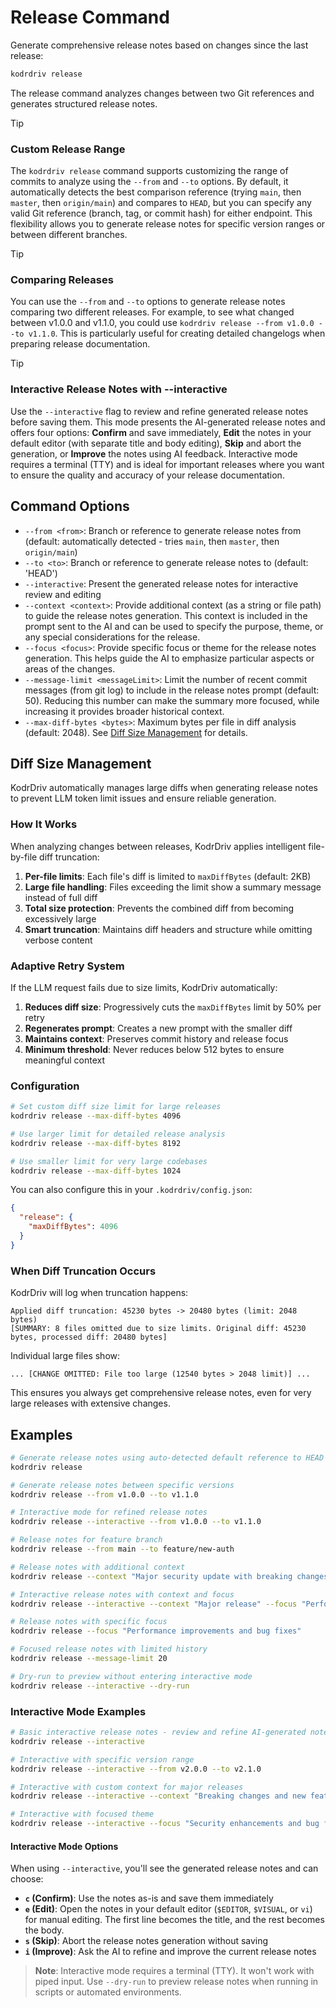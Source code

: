 # Release Command

Generate comprehensive release notes based on changes since the last release:

```bash
kodrdriv release
```

The release command analyzes changes between two Git references and generates structured release notes.

> [!TIP]
> ### Custom Release Range
>
> The `kodrdriv release` command supports customizing the range of commits to analyze using the `--from` and `--to` options. By default, it automatically detects the best comparison reference (trying `main`, then `master`, then `origin/main`) and compares to `HEAD`, but you can specify any valid Git reference (branch, tag, or commit hash) for either endpoint. This flexibility allows you to generate release notes for specific version ranges or between different branches.

> [!TIP]
> ### Comparing Releases
>
> You can use the `--from` and `--to` options to generate release notes comparing two different releases. For example, to see what changed between v1.0.0 and v1.1.0, you could use `kodrdriv release --from v1.0.0 --to v1.1.0`. This is particularly useful for creating detailed changelogs when preparing release documentation.

> [!TIP]
> ### Interactive Release Notes with --interactive
>
> Use the `--interactive` flag to review and refine generated release notes before saving them. This mode presents the AI-generated release notes and offers four options: **Confirm** and save immediately, **Edit** the notes in your default editor (with separate title and body editing), **Skip** and abort the generation, or **Improve** the notes using AI feedback. Interactive mode requires a terminal (TTY) and is ideal for important releases where you want to ensure the quality and accuracy of your release documentation.

## Command Options

- `--from <from>`: Branch or reference to generate release notes from (default: automatically detected - tries `main`, then `master`, then `origin/main`)
- `--to <to>`: Branch or reference to generate release notes to (default: 'HEAD')
- `--interactive`: Present the generated release notes for interactive review and editing
- `--context <context>`: Provide additional context (as a string or file path) to guide the release notes generation. This context is included in the prompt sent to the AI and can be used to specify the purpose, theme, or any special considerations for the release.
- `--focus <focus>`: Provide specific focus or theme for the release notes generation. This helps guide the AI to emphasize particular aspects or areas of the changes.
- `--message-limit <messageLimit>`: Limit the number of recent commit messages (from git log) to include in the release notes prompt (default: 50). Reducing this number can make the summary more focused, while increasing it provides broader historical context.
- `--max-diff-bytes <bytes>`: Maximum bytes per file in diff analysis (default: 2048). See [Diff Size Management](#diff-size-management) for details.

## Diff Size Management

KodrDriv automatically manages large diffs when generating release notes to prevent LLM token limit issues and ensure reliable generation.

### How It Works

When analyzing changes between releases, KodrDriv applies intelligent file-by-file diff truncation:

1. **Per-file limits**: Each file's diff is limited to `maxDiffBytes` (default: 2KB)
2. **Large file handling**: Files exceeding the limit show a summary message instead of full diff
3. **Total size protection**: Prevents the combined diff from becoming excessively large
4. **Smart truncation**: Maintains diff headers and structure while omitting verbose content

### Adaptive Retry System

If the LLM request fails due to size limits, KodrDriv automatically:

1. **Reduces diff size**: Progressively cuts the `maxDiffBytes` limit by 50% per retry
2. **Regenerates prompt**: Creates a new prompt with the smaller diff
3. **Maintains context**: Preserves commit history and release focus
4. **Minimum threshold**: Never reduces below 512 bytes to ensure meaningful context

### Configuration

```bash
# Set custom diff size limit for large releases
kodrdriv release --max-diff-bytes 4096

# Use larger limit for detailed release analysis
kodrdriv release --max-diff-bytes 8192

# Use smaller limit for very large codebases
kodrdriv release --max-diff-bytes 1024
```

You can also configure this in your `.kodrdriv/config.json`:

```json
{
  "release": {
    "maxDiffBytes": 4096
  }
}
```

### When Diff Truncation Occurs

KodrDriv will log when truncation happens:

```
Applied diff truncation: 45230 bytes -> 20480 bytes (limit: 2048 bytes)
[SUMMARY: 8 files omitted due to size limits. Original diff: 45230 bytes, processed diff: 20480 bytes]
```

Individual large files show:
```
... [CHANGE OMITTED: File too large (12540 bytes > 2048 limit)] ...
```

This ensures you always get comprehensive release notes, even for very large releases with extensive changes.

## Examples

```bash
# Generate release notes using auto-detected default reference to HEAD
kodrdriv release

# Generate release notes between specific versions
kodrdriv release --from v1.0.0 --to v1.1.0

# Interactive mode for refined release notes
kodrdriv release --interactive --from v1.0.0 --to v1.1.0

# Release notes for feature branch
kodrdriv release --from main --to feature/new-auth

# Release notes with additional context
kodrdriv release --context "Major security update with breaking changes"

# Interactive release notes with context and focus
kodrdriv release --interactive --context "Major release" --focus "Performance and security"

# Release notes with specific focus
kodrdriv release --focus "Performance improvements and bug fixes"

# Focused release notes with limited history
kodrdriv release --message-limit 20

# Dry-run to preview without entering interactive mode
kodrdriv release --interactive --dry-run
```

### Interactive Mode Examples

```bash
# Basic interactive release notes - review and refine AI-generated notes
kodrdriv release --interactive

# Interactive with specific version range
kodrdriv release --interactive --from v2.0.0 --to v2.1.0

# Interactive with custom context for major releases
kodrdriv release --interactive --context "Breaking changes and new features"

# Interactive with focused theme
kodrdriv release --interactive --focus "Security enhancements and bug fixes"
```

#### Interactive Mode Options

When using `--interactive`, you'll see the generated release notes and can choose:

- **`c` (Confirm)**: Use the notes as-is and save them immediately
- **`e` (Edit)**: Open the notes in your default editor (`$EDITOR`, `$VISUAL`, or `vi`) for manual editing. The first line becomes the title, and the rest becomes the body.
- **`s` (Skip)**: Abort the release notes generation without saving
- **`i` (Improve)**: Ask the AI to refine and improve the current release notes

> **Note**: Interactive mode requires a terminal (TTY). It won't work with piped input. Use `--dry-run` to preview release notes when running in scripts or automated environments.
